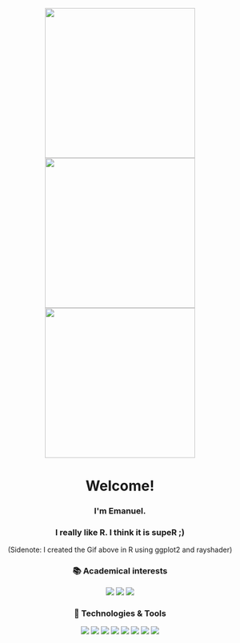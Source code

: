 <p align='center'>
  <img src="supeR.gif" width="300" height="300"/><img src="supeR.gif" width="300" height="300"/><img src="supeR.gif" width="300" height="300"/>
</p>

<h1 align='center'> Welcome!</h1>
<!--<h1 align='center'> :wave: Welcome! :wave:</h1>-->
<h3 align='center'> I'm Emanuel. </h3>
<h3 align='center'> I really like R. I think it is <b>supeR</b> ;)</h3>
<p align='center'>
  (Sidenote: I created the Gif above in R using ggplot2 and rayshader)
</p>
<!--
<p align='center'>
  I'm Emanuel.
</p>
<p align='center'>
  I really like R. I think it is <b>supeR</b> 😁
</p>
-->

<h3 align='center'> 📚 Academical interests </h3>

<p align='center'>
  <img src= "https://img.shields.io/badge/Statistics-informational?style=flat&color=114797"/>
  <img src= "https://img.shields.io/badge/Machine Learning-informational?style=flat&color=114797"/>
  <img src= "https://img.shields.io/badge/Data Science-informational?style=flat&color=114797"/>
</p>

<h3 align='center'> 🔧 Technologies & Tools </h3>

<p align='center'>
  <img src= "https://img.shields.io/badge/R-informational?style=flat&logo=Rstudio&logoColor=white&color=114797"/>
  <img src= "https://img.shields.io/badge/RStudio-informational?style=flat&logo=Rstudio&logoColor=white&color=114797"/>
  <img src= "https://img.shields.io/badge/Python-informational?style=flat&logo=python&logoColor=white&color=114797"/>
  <img src= "https://img.shields.io/badge/SQL-informational?style=flat&logo=PostgreSQL&logoColor=white&color=114797"/>
  <img src= "https://img.shields.io/badge/LaTex-informational?style=flat&logo=LaTex&logoColor=white&color=114797"/>
  <img src= "https://img.shields.io/badge/MS Office-informational?style=flat&logo=microsoft&logoColor=white&color=114797"/>
  <img src= "https://img.shields.io/badge/Bash-informational?style=flat&logo=gnu-bash&logoColor=white&color=114797"/>
  <img src= "https://img.shields.io/badge/C++-informational?style=flat&logo=c%2B%2B&logoColor=white&color=114797"/>
</p>

<!--
<img align="center" src="https://github-readme-stats.vercel.app/api/top-langs/?username=EmanuelSommer&hide=html&layout=compact&theme=synthwave" />
<img align="center" src="https://github-readme-stats.vercel.app/api/?username=EmanuelSommer&theme=synthwave" />
![](supeR.gif)
-->
